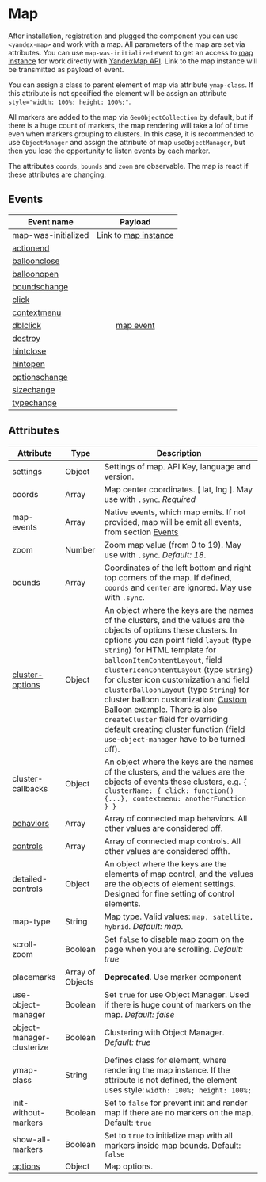 # Map
After installation, registration and plugged the component you can use `<yandex-map>` and work with a map. All parameters of the map are set via attributes. You can use `map-was-initialized` event to get an access to [map instance](https://tech.yandex.ru/maps/doc/jsapi/2.1/ref/reference/Map-docpage/) for work directly with [YandexMap API](https://tech.yandex.ru/maps/doc/jsapi/2.1/quick-start/index-docpage/). Link to the map instance will be transmitted as payload of event.<br>

You can assign a class to parent element of map via attribute `ymap-class`. If this attribute is not specified the element will be assign an attribute `style="width: 100%; height: 100%;"`.<br>

All markers are added to the map via `GeoObjectCollection` by default, but if there is a huge count of markers, the map rendering will take a lof of time even when markers grouping to clusters. In this case, it is recommended to use `ObjectManager` and assign the attribute of map `useObjectManager`, but then you lose the opportunity to listen events by each marker.<br>

The attributes `coords`, `bounds` and `zoom` are observable. The map is react if these attributes are changing.

## Events

<table>
  <thead>
    <tr>
      <th>Event name</th>
      <th>Payload</th>
    </tr>
  </thead>
  <tbody>
    <tr>
      <td>map-was-initialized</td>
      <td>Link to <a href="https://tech.yandex.ru/maps/doc/jsapi/2.1/ref/reference/Map-docpage/">map instance</a></td>
    </tr>
    <tr>
      <td><a href="https://tech.yandex.ru/maps/jsapi/doc/2.1/ref/reference/Map-docpage/#Map__events-summary">actionend</a></td>
      <td rowspan="13" style="text-align: center;">
        <a href="https://tech.yandex.ru/maps/doc/jsapi/2.1/dg/concepts/events-docpage/">map event</a>
      </td>
    </tr>
    <tr>
      <td><a href="https://tech.yandex.ru/maps/jsapi/doc/2.1/ref/reference/Map-docpage/#Map__events-summary">balloonclose</a></td>
    </tr>
    <tr>
      <td><a href="https://tech.yandex.ru/maps/jsapi/doc/2.1/ref/reference/Map-docpage/#Map__events-summary">balloonopen</a></td>
    </tr>
    <tr>
      <td><a href="https://tech.yandex.ru/maps/jsapi/doc/2.1/ref/reference/Map-docpage/#Map__events-summary">boundschange</a></td>
    </tr>
    <tr>
      <td><a href="https://tech.yandex.ru/maps/jsapi/doc/2.1/ref/reference/Map-docpage/#Map__events-summary">click</a></td>
    </tr>
    <tr>
      <td><a href="https://tech.yandex.ru/maps/jsapi/doc/2.1/ref/reference/Map-docpage/#Map__events-summary">contextmenu</a></td>
    </tr>
    <tr>
      <td><a href="https://tech.yandex.ru/maps/jsapi/doc/2.1/ref/reference/Map-docpage/#Map__events-summary">dblclick</a></td>
    </tr>
    <tr>
      <td><a href="https://tech.yandex.ru/maps/jsapi/doc/2.1/ref/reference/Map-docpage/#Map__events-summary">destroy</a></td>
    </tr>
    <tr>
      <td><a href="https://tech.yandex.ru/maps/jsapi/doc/2.1/ref/reference/Map-docpage/#Map__events-summary">hintclose</a></td>
    </tr>
    <tr>
      <td><a href="https://tech.yandex.ru/maps/jsapi/doc/2.1/ref/reference/Map-docpage/#Map__events-summary">hintopen</a></td>
    </tr>
    <tr>
      <td><a href="https://tech.yandex.ru/maps/jsapi/doc/2.1/ref/reference/Map-docpage/#Map__events-summary">optionschange</a></td>
    </tr>
    <tr>
      <td><a href="https://tech.yandex.ru/maps/jsapi/doc/2.1/ref/reference/Map-docpage/#Map__events-summary">sizechange</a></td>
    </tr>
    <tr>
      <td><a href="https://tech.yandex.ru/maps/jsapi/doc/2.1/ref/reference/Map-docpage/#Map__events-summary">typechange</a></td>
    </tr>
  </tbody>
</table>

## Attributes

| Attribute | Type | Description |
| ----- | ----- | ----- |
| settings | Object | Settings of map. API Key, language and version. |
| coords | Array | Map center coordinates. [ lat, lng ]. May use with `.sync`. *Required* |
| map-events | Array | Native events, which map emits. If not provided, map will be emit all events, from section [Events](#events) | All |
| zoom | Number | Zoom map value (from 0 to 19). May use with `.sync`. *Default: 18*. |
| bounds | Array | Coordinates of the left bottom and right top corners of the map. If defined, `coords` and `center` are ignored. May use with `.sync`. |
| [cluster-options](https://tech.yandex.ru/maps/doc/jsapi/2.1/ref/reference/ClusterPlacemark-docpage/#param-options) | Object | An object where the keys are the names of the clusters, and the values are the objects of options these clusters. In options you can point field `layout` (type `String`) for HTML template for `balloonItemContentLayout`, field `clusterIconContentLayout` (type `String`) for cluster icon customization and field `clusterBalloonLayout` (type `String`) for cluster balloon customization: [Custom Balloon example](https://tech.yandex.ru/maps/jsbox/2.1/cluster_custom_balloon_content_layout). There is also `createCluster` field for overriding default creating cluster function (field `use-object-manager` have to be turned off).|
| cluster-callbacks | Object | An object where the keys are the names of the clusters, and the values are the objects of events these clusters, e.g. `{ clusterName: { click: function() {...}, contextmenu: anotherFunction } }` |
| [behaviors](https://tech.yandex.ru/maps/doc/jsapi/2.1/ref/reference/map.behavior.Manager-docpage/#param-behaviors) | Array | Array of connected map behaviors. All other values are considered off.|
| [controls](https://tech.yandex.ru/maps/doc/jsapi/2.1/ref/reference/control.Manager-docpage/#add-param-control) | Array | Array of connected map controls. All other values are considered offth.|
| detailed-controls | Object | An object where the keys are the elements of map control, and the values are the objects of element settings. Designed for fine setting of control elements. |
| map-type | String | Map type. Valid values: `map, satellite, hybrid`. *Default: map*. |
| scroll-zoom | Boolean | Set `false` to disable map zoom on the page when you are scrolling. *Default: true* |
| placemarks  | Array of Objects | **Deprecated**. Use marker component |
| use-object-manager  | Boolean | Set `true` for use Object Manager. Used if there is huge count of markers on the map. *Default: false* |
| object-manager-clusterize  | Boolean | Clustering with Object Manager. *Default: true* |
| ymap-class  | String | Defines class for element, where rendering the map instance. If the attribute is not defined, the element uses style: `width: 100%; height: 100%;` |
| init-without-markers  | Boolean | Set to `false` for prevent init and render map if there are no markers on the map. Default: `true` |
| show-all-markers  | Boolean | Set to `true` to initialize map with all markers inside map bounds. Default: `false` |
| [options](https://tech.yandex.ru/maps/doc/jsapi/2.1/ref/reference/Map-docpage/#Map__param-options) | Object | Map options. |


